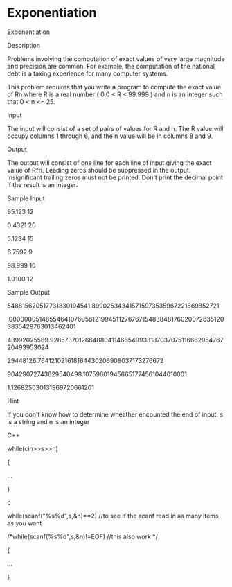 # Exponentiation

Exponentiation

Description


Problems involving the computation of exact values of very large magnitude and precision are common. For example, the computation of the national debt is a taxing experience for many computer systems. 


This problem requires that you write a program to compute the exact value of Rn where R is a real number ( 0.0 < R < 99.999 ) and n is an integer such that 0 < n <= 25. 


Input


The input will consist of a set of pairs of values for R and n. The R value will occupy columns 1 through 6, and the n value will be in columns 8 and 9.

Output


The output will consist of one line for each line of input giving the exact value of R^n. Leading zeros should be suppressed in the output. Insignificant trailing zeros must not be printed. Don't print the decimal point if the result is an integer.

Sample Input

95.123 12

0.4321 20

5.1234 15

6.7592  9

98.999 10

1.0100 12


Sample Output

548815620517731830194541.899025343415715973535967221869852721

.00000005148554641076956121994511276767154838481760200726351203835429763013462401

43992025569.928573701266488041146654993318703707511666295476720493953024

29448126.764121021618164430206909037173276672

90429072743629540498.107596019456651774561044010001

1.126825030131969720661201


Hint

If you don't know how to determine wheather encounted the end of input: 
s is a string and n is an integer 

C++


while(cin>>s>>n)


{


...

}


c

while(scanf("%s%d",s,&n)==2) //to  see if the scanf read in as many items as you want


/*while(scanf(%s%d",s,&n)!=EOF) //this also work    */

{

...

}
